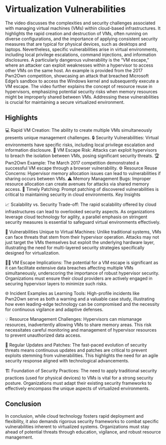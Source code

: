 # Virtualization Vulnerabilities

The video discusses the complexities and security challenges associated with managing virtual machines (VMs) within cloud-based infrastructures. It highlights the rapid creation and destruction of VMs, often running on diverse configurations, and the importance of applying consistent security measures that are typical for physical devices, such as desktops and laptops. Nevertheless, specific vulnerabilities arise in virtual environments, including local privilege escalations, command injections, and information disclosures. A particularly dangerous vulnerability is the “VM escape,” where an attacker can exploit weaknesses within a hypervisor to access other VMs on the same host. An example is provided from the 2017 Pwn2Own competition, showcasing an attack that breached Microsoft Edge’s sandbox to access the Windows kernel and subsequently execute a VM escape. The video further explains the concept of resource reuse in hypervisors, emphasizing potential security risks when memory resources might be improperly shared between VMs. Addressing these vulnerabilities is crucial for maintaining a secure virtualized environment.

## Highlights
💻 Rapid VM Creation: The ability to create multiple VMs simultaneously presents unique management challenges.
🔒 Security Vulnerabilities: Virtual environments have specific risks, including local privilege escalation and information disclosure.
🚀 VM Escape Risk: Attacks can exploit hypervisors to breach the isolation between VMs, posing significant security threats.
🏆 Pwn2Own Example: The March 2017 competition demonstrated a successful VM escape through a browser vulnerability.
⚙️ Resource Reuse Concerns: Hypervisor memory allocation issues can lead to vulnerabilities if sharing occurs between VMs.
⚠️ Memory Management Bugs: Improper resource allocation can create avenues for attacks via shared memory access.
📅 Timely Patching: Prompt patching of discovered vulnerabilities is critical to maintaining security in cloud environments.
Key Insights

📈 Scalability vs. Security Trade-off: The rapid scalability offered by cloud infrastructures can lead to overlooked security aspects. As organizations leverage cloud technology for agility, a parallel emphasis on stringent security measures is essential to safeguard virtual environments effectively.

🦠 Vulnerabilities Unique to Virtual Machines: Unlike traditional systems, VMs can face threats that stem from their hypervisor operation. Attacks may not just target the VMs themselves but exploit the underlying hardware layer, illustrating the need for multi-layered security strategies specifically designed for virtualization.

🕵️‍♂️ VM Escape Implications: The potential for a VM escape is significant as it can facilitate extensive data breaches affecting multiple VMs simultaneously, underscoring the importance of robust hypervisor security. Organizations must ensure their cloud providers are actively engaged in securing hypervisor layers to minimize such risks.

🌐 Incident Examples as Learning Tools: High-profile incidents like Pwn2Own serve as both a warning and a valuable case study, illustrating how even leading-edge technology can be compromised and the necessity for continuous vigilance and adaptive defenses.

💡 Resource Management Challenges: Hypervisors can mismanage resources, inadvertently allowing VMs to share memory areas. This risk necessitates careful monitoring and management of hypervisor resources to prevent unauthorized data access.

🔄 Regular Updates and Patches: The fast-paced evolution of security threats means continuous updates and patches are critical to prevent exploits stemming from vulnerabilities. This highlights the need for an agile security response aligned with technological advancements.

🏗️ Foundation of Security Practices: The need to apply traditional security practices (used for physical devices) to VMs is vital for a strong security posture. Organizations must adapt their existing security frameworks to effectively encompass the unique aspects of virtualized environments.

## Conclusion

In conclusion, while cloud technology fosters rapid deployment and flexibility, it also demands rigorous security frameworks to combat specific vulnerabilities inherent to virtualized systems. Organizations must stay ahead of potential threats through education, vigilance, and robust resource management.